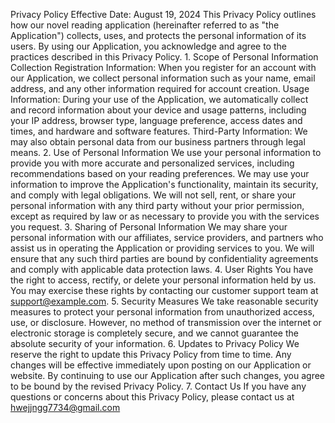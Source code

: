 Privacy Policy‌
‌Effective Date: August 19, 2024‌
This Privacy Policy outlines how our novel reading application (hereinafter referred to as "the Application") collects, uses, and protects the personal information of its users. By using our Application, you acknowledge and agree to the practices described in this Privacy Policy.
‌1. Scope of Personal Information Collection‌
‌Registration Information‌: When you register for an account with our Application, we collect personal information such as your name, email address, and any other information required for account creation.
‌Usage Information‌: During your use of the Application, we automatically collect and record information about your device and usage patterns, including your IP address, browser type, language preference, access dates and times, and hardware and software features.
‌Third-Party Information‌: We may also obtain personal data from our business partners through legal means.
‌2. Use of Personal Information‌
We use your personal information to provide you with more accurate and personalized services, including recommendations based on your reading preferences.
We may use your information to improve the Application's functionality, maintain its security, and comply with legal obligations.
We will not sell, rent, or share your personal information with any third party without your prior permission, except as required by law or as necessary to provide you with the services you request.
‌3. Sharing of Personal Information‌
We may share your personal information with our affiliates, service providers, and partners who assist us in operating the Application or providing services to you.
We will ensure that any such third parties are bound by confidentiality agreements and comply with applicable data protection laws.
‌4. User Rights‌
You have the right to access, rectify, or delete your personal information held by us.
You may exercise these rights by contacting our customer support team at support@example.com.
‌5. Security Measures‌
We take reasonable security measures to protect your personal information from unauthorized access, use, or disclosure.
However, no method of transmission over the internet or electronic storage is completely secure, and we cannot guarantee the absolute security of your information.
‌6. Updates to Privacy Policy‌
We reserve the right to update this Privacy Policy from time to time.
Any changes will be effective immediately upon posting on our Application or website.
By continuing to use our Application after such changes, you agree to be bound by the revised Privacy Policy.
‌7. Contact Us‌
If you have any questions or concerns about this Privacy Policy, please contact us at hwejjngg7734@gmail.com
